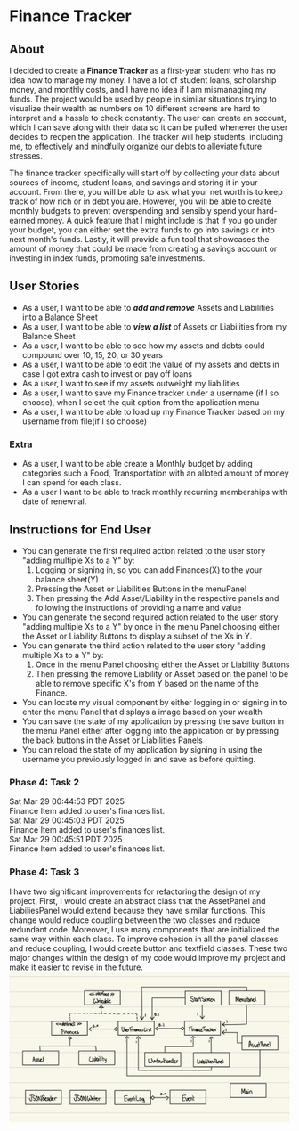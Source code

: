 # Finance Tracker

## About
I decided to create a **Finance Tracker** as a first-year student who has no idea how to manage my money. I have a lot of student loans, scholarship money, and monthly costs, and I have no idea if I am mismanaging my funds. The project would be used by people in similar situations trying to visualize their wealth as numbers on 10 different screens are hard to interpret and a hassle to check constantly. The user can create an account, which I can save along with their data so it can be pulled whenever the user decides to reopen the application. The tracker will help students, including me, to effectively and mindfully organize our debts to alleviate future stresses.

The finance tracker specifically will start off by collecting your data about sources of income, student loans, and savings and storing it in your account. From there, you will be able to ask what your net worth is to keep track of how rich or in debt you are. However, you will be able to create monthly budgets to prevent overspending and sensibly spend your hard-earned money. A quick feature that I might include is that if you go under your budget, you can either set the extra funds to go into savings or into next month's funds. Lastly, it will provide a fun tool that showcases the amount of money that could be made from creating a savings account or investing in index funds, promoting safe investments.
  

## User Stories

- As a user, I want to be able to ***add and remove*** Assets and Liabilities into a Balance Sheet
- As a user, I want to be able to ***view a list*** of Assets or Liabilities from my Balance Sheet
- As a user, I want to be able to see how my assets and debts could compound over 10, 15, 20, or 30 years
- As a user, I want to be able to edit the value of my assets and debts in case I got extra cash to invest or pay off loans
- As a user, I want to see if my assets outweight my liabilities
- As a user, I want to save my Finance tracker under a username (if I so choose), when I select the quit option from the application menu
- As a user, I want to be able to load up my Finance Tracker based on my username from file(if I so choose)


### Extra
- As a user, I want to be able create a Monthly budget by adding categories such a Food, Transportation with an alloted  amount of money I can spend for each class.
- As a user I want to be able to track monthly recurring memberships with date of renewnal.

## Instructions for End User
- You can generate the first required action related to the user story "adding multiple Xs to a Y" by:
     1. Logging or signing in, so you can add Finances(X) to the your balance sheet(Y)
     2. Pressing the Asset or Liabilities Buttons in the menuPanel
     3. Then pressing the Add Asset/Liability in the respective panels and following the instructions of providing a name and value
- You can generate the second required action related to the user story "adding multiple Xs to a Y" by once in the menu Panel choosing either the Asset or Liability Buttons to display a subset of the Xs in Y.
- You can generate the third  action related to the user story "adding multiple Xs to a Y" by:
    1. Once in the menu Panel choosing either the Asset or Liability Buttons
    2. Then pressing the remove Liability or Asset based on the panel to be able to remove specific X's from Y based on the name of the Finance.
- You can locate my visual component by either logging in or signing in to enter the menu Panel that displays a image based on your wealth
- You can save the state of my application by pressing the save button in the menu Panel either after logging into the application or by pressing the back buttons in the Asset or Liabilities Panels
- You can reload the state of my application by signing in using the username you previously logged in and save as before quitting.

### Phase 4: Task 2
Sat Mar 29 00:44:53 PDT 2025  
Finance Item added to user's finances list.  
Sat Mar 29 00:45:03 PDT 2025  
Finance Item added to user's finances list.  
Sat Mar 29 00:45:51 PDT 2025  
Finance Item added to user's finances list.

### Phase 4: Task 3
I have two significant improvements for refactoring the design of my project. First, I would create an abstract class that the AssetPanel and LiabiliesPanel would extend because they have similar functions. This change would reduce coupling between the two classes and reduce redundant code. Moreover, I use many components that are initialized the same way within each class. To improve cohesion in all the panel classes and reduce coupling, I would create button and textfield classes. These two major changes within the design of my code would improve my project and make it easier to revise in the future.
![Uml Diagram](/images/UML_Design_Diagram.jpeg)

